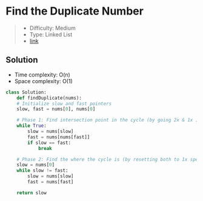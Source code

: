# Find the Duplicate Number

> - Difficulty: Medium
> - Type: Linked List
> - [link](https://leetcode.com/problems/find-the-duplicate-number/)

## Solution
- Time complexity: O(n)
- Space complexity: O(1)

```python
class Solution:
    def findDuplicate(nums):
    # Initialize slow and fast pointers
    slow, fast = nums[0], nums[0]

    # Phase 1: Find intersection point in the cycle (by going 2x & 1x )
    while True:
        slow = nums[slow]
        fast = nums[nums[fast]]
        if slow == fast:
            break

    # Phase 2: Find the where the cycle is (by resetting both to 1x speed)
    slow = nums[0]
    while slow != fast:
        slow = nums[slow]
        fast = nums[fast]

    return slow
```